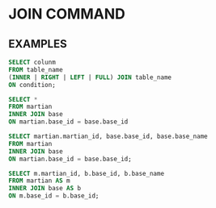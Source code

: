 # JOIN COMMAND

## EXAMPLES

```sql
SELECT colunm
FROM table_name
(INNER | RIGHT | LEFT | FULL) JOIN table_name
ON condition;
```

```sql
SELECT *
FROM martian
INNER JOIN base
ON martian.base_id = base.base_id
```
```sql
SELECT martian.martian_id, base.base_id, base.base_name
FROM martian
INNER JOIN base
ON martian.base_id = base.base_id;
```
```sql
SELECT m.martian_id, b.base_id, b.base_name
FROM martian AS m
INNER JOIN base AS b
ON m.base_id = b.base_id;
```